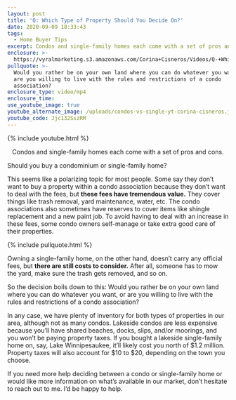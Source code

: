 ```yaml
---
layout: post
title: 'Q: Which Type of Property Should You Decide On?'
date: 2020-09-09 18:33:43
tags:
  - Home Buyer Tips
excerpt: Condos and single-family homes each come with a set of pros and cons.
enclosure: >-
  https://vyralmarketing.s3.amazonaws.com/Corina+Cisneros/Videos/Q-+Which+Type+of+Property+Should+You+Decide+On_.mp4
pullquote: >-
  Would you rather be on your own land where you can do whatever you want, or
  are you willing to live with the rules and restrictions of a condo
  association?
enclosure_type: video/mp4
enclosure_time:
use_youtube_image: true
youtube_alternate_image: /uploads/condos-vs-single-yt-corina-cisneros.jpg
youtube_code: Jjc132SszRM
---
```


{% include youtube.html %}

<p style="text-align:center;">Condos and single-family homes each come with a set of pros and cons.</p>

Should you buy a condominium or single-family home?

This seems like a polarizing topic for most people. Some say they don’t want to buy a property within a condo association because they don’t want to deal with the fees, but **these fees have tremendous value.** They cover things like trash removal, yard maintenance, water, etc. The condo associations also sometimes have reserves to cover items like shingle replacement and a new paint job. To avoid having to deal with an increase in these fees, some condo owners self-manage or take extra good care of their properties.&nbsp;

{% include pullquote.html %}

Owning a single-family home, on the other hand, doesn’t carry any official fees, but **there are still costs to consider.** After all, someone has to mow the yard, make sure the trash gets removed, and so on.&nbsp;

So the decision boils down to this: Would you rather be on your own land where you can do whatever you want, or are you willing to live with the rules and restrictions of a condo association?&nbsp;

In any case, we have plenty of inventory for both types of properties in our area, although not as many condos. Lakeside condos are less expensive because you’ll have shared beaches, docks, slips, and/or moorings, and you won’t be paying property taxes. If you bought a lakeside single-family home on, say, Lake Winnipesaukee, it’ll likely cost you north of $1.2 million. Property taxes will also account for $10 to $20, depending on the town you choose.&nbsp;

If you need more help deciding between a condo or single-family home or would like more information on what’s available in our market, don’t hesitate to reach out to me. I’d be happy to help.&nbsp;